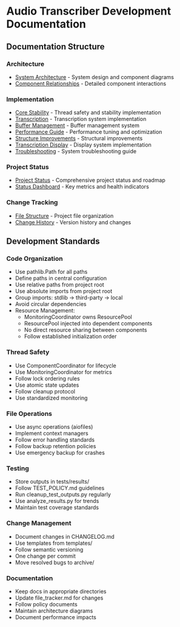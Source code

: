 # Audio Transcriber Development Documentation

## Documentation Structure

### Architecture
- [System Architecture](architecture/architecture.md) - System design and component diagrams
- [Component Relationships](architecture/component_relationships.md) - Detailed component interactions

### Implementation
- [Core Stability](implementation/core_stability.md) - Thread safety and stability implementation
- [Transcription](implementation/transcription.md) - Transcription system implementation
- [Buffer Management](buffer_management.md) - Buffer management system
- [Performance Guide](performance.md) - Performance tuning and optimization
- [Structure Improvements](structure_improvements.md) - Structural improvements
- [Transcription Display](transcription_display.md) - Display system implementation
- [Troubleshooting](troubleshooting.md) - System troubleshooting guide

### Project Status
- [Project Status](status/PROJECT_STATUS.md) - Comprehensive project status and roadmap
- [Status Dashboard](status/STATUS_SUMMARY.md) - Key metrics and health indicators

### Change Tracking
- [File Structure](tracking/file_tracker.md) - Project file organization
- [Change History](tracking/CHANGELOG.md) - Version history and changes

## Development Standards

### Code Organization
- Use pathlib.Path for all paths
- Define paths in central configuration
- Use relative paths from project root
- Use absolute imports from project root
- Group imports: stdlib → third-party → local
- Avoid circular dependencies
- Resource Management:
  * MonitoringCoordinator owns ResourcePool
  * ResourcePool injected into dependent components
  * No direct resource sharing between components
  * Follow established initialization order

### Thread Safety
- Use ComponentCoordinator for lifecycle
- Use MonitoringCoordinator for metrics
- Follow lock ordering rules
- Use atomic state updates
- Follow cleanup protocol
- Use standardized monitoring

### File Operations
- Use async operations (aiofiles)
- Implement context managers
- Follow error handling standards
- Follow backup retention policies
- Use emergency backup for crashes

### Testing
- Store outputs in tests/results/
- Follow TEST_POLICY.md guidelines
- Run cleanup_test_outputs.py regularly
- Use analyze_results.py for trends
- Maintain test coverage standards

### Change Management
- Document changes in CHANGELOG.md
- Use templates from templates/
- Follow semantic versioning
- One change per commit
- Move resolved bugs to archive/

### Documentation
- Keep docs in appropriate directories
- Update file_tracker.md for changes
- Follow policy documents
- Maintain architecture diagrams
- Document performance impacts
